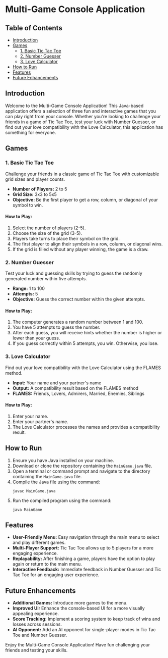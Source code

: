 # Multi-Game Console Application

## Table of Contents
- [Introduction](#introduction)
- [Games](#games)
  - [1. Basic Tic Tac Toe](#1-basic-tic-tac-toe)
  - [2. Number Guesser](#2-number-guesser)
  - [3. Love Calculator](#3-love-calculator)
- [How to Run](#how-to-run)
- [Features](#features)
- [Future Enhancements](#future-enhancements)

## Introduction
Welcome to the Multi-Game Console Application! This Java-based application offers a selection of three fun and interactive games that you can play right from your console. Whether you're looking to challenge your friends in a game of Tic Tac Toe, test your luck with Number Guesser, or find out your love compatibility with the Love Calculator, this application has something for everyone.

## Games

### 1. Basic Tic Tac Toe
Challenge your friends in a classic game of Tic Tac Toe with customizable grid sizes and player counts.

- **Number of Players:** 2 to 5
- **Grid Size:** 3x3 to 5x5
- **Objective:** Be the first player to get a row, column, or diagonal of your symbol to win.

#### How to Play:
1. Select the number of players (2-5).
2. Choose the size of the grid (3-5).
3. Players take turns to place their symbol on the grid.
4. The first player to align their symbols in a row, column, or diagonal wins.
5. If the grid is filled without any player winning, the game is a draw.

### 2. Number Guesser
Test your luck and guessing skills by trying to guess the randomly generated number within five attempts.

- **Range:** 1 to 100
- **Attempts:** 5
- **Objective:** Guess the correct number within the given attempts.

#### How to Play:
1. The computer generates a random number between 1 and 100.
2. You have 5 attempts to guess the number.
3. After each guess, you will receive hints whether the number is higher or lower than your guess.
4. If you guess correctly within 5 attempts, you win. Otherwise, you lose.

### 3. Love Calculator
Find out your love compatibility with the Love Calculator using the FLAMES method.

- **Input:** Your name and your partner's name
- **Output:** A compatibility result based on the FLAMES method
- **FLAMES:** Friends, Lovers, Admirers, Married, Enemies, Siblings

#### How to Play:
1. Enter your name.
2. Enter your partner's name.
3. The Love Calculator processes the names and provides a compatibility result.

## How to Run
1. Ensure you have Java installed on your machine.
2. Download or clone the repository containing the `MainGame.java` file.
3. Open a terminal or command prompt and navigate to the directory containing the `MainGame.java` file.
4. Compile the Java file using the command:
   ```
   javac MainGame.java
   ```
5. Run the compiled program using the command:
   ```
   java MainGame
   ```

## Features
- **User-Friendly Menu:** Easy navigation through the main menu to select and play different games.
- **Multi-Player Support:** Tic Tac Toe allows up to 5 players for a more engaging experience.
- **Replayability:** After finishing a game, players have the option to play again or return to the main menu.
- **Interactive Feedback:** Immediate feedback in Number Guesser and Tic Tac Toe for an engaging user experience.

## Future Enhancements
- **Additional Games:** Introduce more games to the menu.
- **Improved UI:** Enhance the console-based UI for a more visually appealing experience.
- **Score Tracking:** Implement a scoring system to keep track of wins and losses across sessions.
- **AI Opponent:** Add an AI opponent for single-player modes in Tic Tac Toe and Number Guesser.

Enjoy the Multi-Game Console Application! Have fun challenging your friends and testing your skills.
